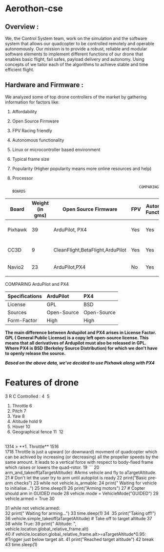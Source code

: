 # Aerothon-cse
## Overview : 

We, the Control System team, work on the simulation and the software system that allows our quadcopter to be controlled remotely and operable autonomously. 
Our mission is to provide a robust, reliable and modular software elements to implement different functions of our drone that enables basic flight, fail safes, payload delivery and autonomy. Using concepts of we tailor each of the algorithms to achieve stable and time efficient flight.




## Hardware and Firmware : 

We analyzed some of top drone controllers of the market by gathering information for factors like:
1. Affordability
2. Open Source Firmware
3. FPV Racing friendly
4. Autonomous functionality
5. Linux or microcontroller based environment
6. Typical frame size
7. Popularity (Higher popularity means more online resources and help)
8. Processor




                                                                 COMPARING BOARDS 

|  Board        |   Weight (in gms)  | Open Source Firmware                |  FPV  |  Autonomous Functionality  |  Typical Frame Size  |  Popularity  |  Processor  |
| ---------     |  ----------------  |  -------------------                |  ---  |  ------------------------  |  ------------------  |  ----------  |  ---------  |
|  Pixhawk      |      39            | ArduPilot, PX4                      |  Yes  |         Yes                |   82 x 16 x 50 mm    |   High       | 32          |   
|     CC3D      |       9            |  CleanFlight,BetaFlight,ArduPilot   |  Yes  |         Yes                |   40 x 40 x 18       |   High       | 32          |
|  Navio2       |       23           |  ArduPilot,PX4                      |  No   |         Yes                |   55 x 65 mm         |   Medium     |  32         |
|               |                    |                                     |       |                            |                      |              |             |


                                                          
                                                          
                                                          
   COMPARING ArduPilot and PX4
                                                                                                                 

  | Specifications  |  ArduPilot    |  PX4  |
  |:---             |:---           |:---   |
  |License          |  GPL          |  BSD  |
  | Sources         |  Open-Source  | Open-Source|
  | Form-Factor     | High          |High   |
  




**The main difference between Ardupilot and PX4 arises in License Factor. GPL ( General Public License) is a copy left open-source license. This means that all derivatives of Ardupilot must also be released in GPL. Where PX4 is BSD (Berkeley Source Distribution) for which we don't have to openly release the source.**





***Based on the above data, we've decided to use Pixhawk along with PX4***

# Features of drone
3
R C Controlled : 
4
​
5
1. Throttle
6
2. Pitch 
7
3. Yaw
8
4. Altitude hold
9
5. Hover
10
6. Geographical fence
11
​
12
<br>
13
​
14
> **1. Throttle**
15
​
16
<br>
17
​
18
Throttle is just a upward (or downward) movment of quadcopter which can be achived by increasing (or decreasing) all the propeller speeds by the same amount. It leads to a vertical force with respect to body-fixed frame which raises or lowers the quad-rotor.
19
```
20
 arm_and_takeoff(aTargetAltitude): #Arms vehicle and fly to aTargetAltitude.
21
    # Don't let the user try to arm until autopilot is ready
22
 print("Basic pre-arm checks")
23
 while not vehicle.is_armable:
24
  print(" Waiting for vehicle to initialise...")
25
  time.sleep(1)
26
 print("Arming motors")
27
    # Copter should arm in GUIDED mode
28
 vehicle.mode = VehicleMode("GUIDED")
29
 vehicle.armed = True
30
 
31
 while not vehicle.armed:      
32
   print(" Waiting for arming...")
33
   time.sleep(1)
34
​
35
 print("Taking off!")
36
   vehicle.simple_takeoff(aTargetAltitude) # Take off to target altitude
37
​
38
 while True:
39
   print(" Altitude: ", vehicle.location.global_relative_frame.alt)      
40
      if vehicle.location.global_relative_frame.alt>=aTargetAltitude*0.95: #Trigger just below target alt.
41
         print("Reached target altitude")
42
         break
43
   time.sleep(1)

